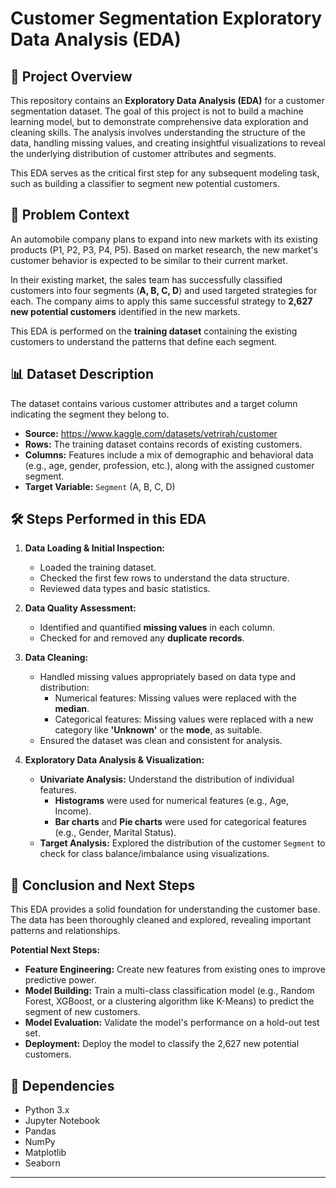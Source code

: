 # Customer Segmentation Exploratory Data Analysis (EDA)

## 📖 Project Overview

This repository contains an **Exploratory Data Analysis (EDA)** for a customer segmentation dataset. The goal of this project is not to build a machine learning model, but to demonstrate comprehensive data exploration and cleaning skills. The analysis involves understanding the structure of the data, handling missing values, and creating insightful visualizations to reveal the underlying distribution of customer attributes and segments.

This EDA serves as the critical first step for any subsequent modeling task, such as building a classifier to segment new potential customers.

## 🧩 Problem Context

An automobile company plans to expand into new markets with its existing products (P1, P2, P3, P4, P5). Based on market research, the new market's customer behavior is expected to be similar to their current market.

In their existing market, the sales team has successfully classified customers into four segments (**A, B, C, D**) and used targeted strategies for each. The company aims to apply this same successful strategy to **2,627 new potential customers** identified in the new markets.

This EDA is performed on the **training dataset** containing the existing customers to understand the patterns that define each segment.

## 📊 Dataset Description

The dataset contains various customer attributes and a target column indicating the segment they belong to.

*   **Source:** https://www.kaggle.com/datasets/vetrirah/customer 
*   **Rows:** The training dataset contains records of existing customers.
*   **Columns:** Features include a mix of demographic and behavioral data (e.g., age, gender, profession, etc.), along with the assigned customer segment.
*   **Target Variable:** `Segment` (A, B, C, D)

## 🛠️ Steps Performed in this EDA

1.  **Data Loading & Initial Inspection:**
    *   Loaded the training dataset.
    *   Checked the first few rows to understand the data structure.
    *   Reviewed data types and basic statistics.

2.  **Data Quality Assessment:**
    *   Identified and quantified **missing values** in each column.
    *   Checked for and removed any **duplicate records**.

3.  **Data Cleaning:**
    *   Handled missing values appropriately based on data type and distribution:
        *   Numerical features: Missing values were replaced with the **median**.
        *   Categorical features: Missing values were replaced with a new category like **'Unknown'** or the **mode**, as suitable.
    *   Ensured the dataset was clean and consistent for analysis.

4.  **Exploratory Data Analysis & Visualization:**
    *   **Univariate Analysis:** Understand the distribution of individual features.
        *   **Histograms** were used for numerical features (e.g., Age, Income).
        *   **Bar charts** and **Pie charts** were used for categorical features (e.g., Gender, Marital Status).
    *   **Target Analysis:** Explored the distribution of the customer `Segment` to check for class balance/imbalance using visualizations.

## 🔮 Conclusion and Next Steps

This EDA provides a solid foundation for understanding the customer base. The data has been thoroughly cleaned and explored, revealing important patterns and relationships.

**Potential Next Steps:**
*   **Feature Engineering:** Create new features from existing ones to improve predictive power.
*   **Model Building:** Train a multi-class classification model (e.g., Random Forest, XGBoost, or a clustering algorithm like K-Means) to predict the segment of new customers.
*   **Model Evaluation:** Validate the model's performance on a hold-out test set.
*   **Deployment:** Deploy the model to classify the 2,627 new potential customers.

## 📝 Dependencies

*   Python 3.x
*   Jupyter Notebook
*   Pandas
*   NumPy
*   Matplotlib
*   Seaborn


---
